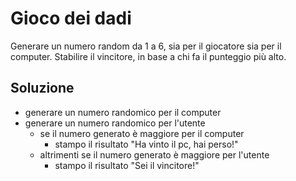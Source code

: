 # Gioco dei dadi

Generare un numero random da 1 a 6, sia per il giocatore sia per il computer.
Stabilire il vincitore, in base a chi fa il punteggio più alto.

## Soluzione

- generare un numero randomico per il computer
- generare un numero randomico per l'utente  
  - se il numero generato è maggiore per il computer
    - stampo il risultato "Ha vinto il pc, hai perso!"
  - altrimenti se il numero generato è maggiore per l'utente
    - stampo il risultato "Sei il vincitore!"

